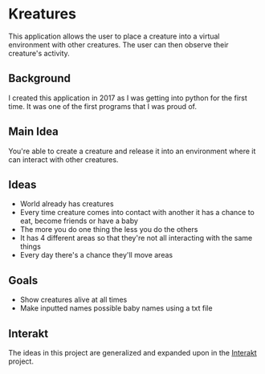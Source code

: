 # Kreatures
This application allows the user to place a creature into a virtual environment with other creatures. The user can then observe their creature's activity.

## Background
I created this application in 2017 as I was getting into python for the first time. It was one of the first programs that I was proud of.

## Main Idea
You're able to create a creature and release it into an environment where it can interact with other creatures.

## Ideas
- World already has creatures
- Every time creature comes into contact with another it has a chance to eat, become friends or have a baby
- The more you do one thing the less you do the others
- It has 4 different areas so that they're not all interacting with the same things
- Every day there's a chance they'll move areas

## Goals
- Show creatures alive at all times
- Make inputted names possible baby names using a txt file

## Interakt
The ideas in this project are generalized and expanded upon in the [Interakt](https://github.com/McCoy-Software-Solutions/Interakt) project.
